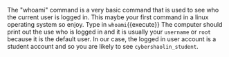 The "whoami" command is a very basic command that is used to see who the current user is logged in.
This maybe your first command in a linux operating system so enjoy.
Type in `whoami`{{execute}}
The computer should print out the use who is logged in and it is usually your `username` or `root` because it is the default user. In our case, the logged in user account is a student account and so you are likely to see `cybershaolin_student`.
